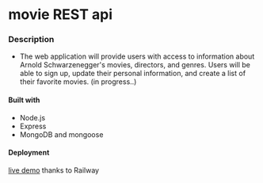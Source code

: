 # movie REST api

### Description

- The web application will provide users with access to information about Arnold Schwarzenegger's movies, directors, and genres.
  Users will be able to sign up, update their personal information, and create a list of their favorite movies. (in progress..)

#### Built with

- Node.js
- Express
- MongoDB and mongoose

#### Deployment

[live demo](https://movierestapi-production.up.railway.app/) thanks to Railway
